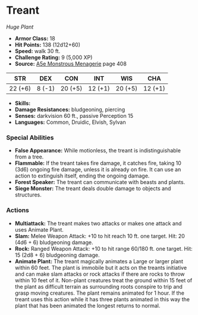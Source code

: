 # Treant

*Huge* *Plant*

- **Armor Class:** 18
- **Hit Points:** 138 (12d12+60)
- **Speed:** walk 30 ft.
- **Challenge Rating:** 9 (5,000 XP)
- **Source:** [A5e Monstrous Menagerie](https://enpublishingrpg.com/products/level-up-monstrous-menagerie-a5e) page 408

| STR | DEX | CON | INT | WIS | CHA |
| --- | --- | --- | --- | --- | --- |
| 22 (+6) | 8 (-1) | 20 (+5) | 12 (+1) | 20 (+5) | 12 (+1) |

- **Skills:** 
- **Damage Resistances:** bludgeoning, piercing
- **Senses:** darkvision 60 ft., passive Perception 15
- **Languages:** Common, Druidic, Elvish, Sylvan

### Special Abilities

- **False Appearance:** While motionless, the treant is indistinguishable from a tree.
- **Flammable:** If the treant takes fire damage, it catches fire, taking 10 (3d6) ongoing fire damage, unless it is already on fire. It can use an action to extinguish itself, ending the ongoing damage.
- **Forest Speaker:** The treant can communicate with beasts and plants.
- **Siege Monster:** The treant deals double damage to objects and structures.

### Actions

- **Multiattack:** The treant makes two attacks  or makes one attack and uses Animate Plant.
- **Slam:** Melee Weapon Attack: +10 to hit  reach 10 ft.  one target. Hit: 20 (4d6 + 6) bludgeoning damage.
- **Rock:** Ranged Weapon Attack: +10 to hit  range 60/180 ft.  one target. Hit: 15 (2d8 + 6) bludgeoning damage.
- **Animate Plant:** The treant magically animates a Large or larger plant within 60 feet. The plant is immobile  but it acts on the treants initiative and can make slam attacks  or rock attacks if there are rocks to throw within 10 feet of it. Non-plant creatures treat the ground within 15 feet of the plant as difficult terrain  as surrounding roots conspire to trip and grasp moving creatures. The plant remains animated for 1 hour. If the treant uses this action while it has three plants animated in this way  the plant that has been animated the longest returns to normal.


